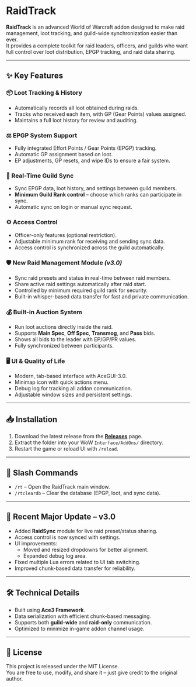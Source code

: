 # RaidTrack

**RaidTrack** is an advanced World of Warcraft addon designed to make raid management, loot tracking, and guild-wide synchronization easier than ever.  
It provides a complete toolkit for raid leaders, officers, and guilds who want full control over loot distribution, EPGP tracking, and raid data sharing.

---

## ✨ Key Features

### 📦 Loot Tracking & History
- Automatically records all loot obtained during raids.
- Tracks who received each item, with GP (Gear Points) values assigned.
- Maintains a full loot history for review and auditing.

### ⚖️ EPGP System Support
- Fully integrated Effort Points / Gear Points (EPGP) tracking.
- Automatic GP assignment based on loot.
- EP adjustments, GP resets, and wipe IDs to ensure a fair system.

### 🔄 Real-Time Guild Sync
- Sync EPGP data, loot history, and settings between guild members.
- **Minimum Guild Rank control** – choose which ranks can participate in sync.
- Automatic sync on login or manual sync request.

### ⚙️ Access Control
- Officer-only features (optional restriction).
- Adjustable minimum rank for receiving and sending sync data.
- Access control is synchronized across the guild automatically.

### 🛡️ New Raid Management Module *(v3.0)*
- Sync raid presets and status in real-time between raid members.
- Share active raid settings automatically after raid start.
- Controlled by minimum required guild rank for security.
- Built-in whisper-based data transfer for fast and private communication.

### 💰 Built-in Auction System
- Run loot auctions directly inside the raid.
- Supports **Main Spec**, **Off Spec**, **Transmog**, and **Pass** bids.
- Shows all bids to the leader with EP/GP/PR values.
- Fully synchronized between participants.

### 🖥️ UI & Quality of Life
- Modern, tab-based interface with AceGUI-3.0.
- Minimap icon with quick actions menu.
- Debug log for tracking all addon communication.
- Adjustable window sizes and persistent settings.

---

## 📥 Installation
1. Download the latest release from the **[Releases](../../releases)** page.
2. Extract the folder into your WoW `Interface/AddOns/` directory.
3. Restart the game or reload UI with `/reload`.

---

## 📜 Slash Commands
- `/rt` – Open the RaidTrack main window.
- `/rtcleardb` – Clear the database (EPGP, loot, and sync data).

---

## 🚀 Recent Major Update – **v3.0**
- Added **RaidSync** module for live raid preset/status sharing.
- Access control is now synced with settings.
- UI improvements:  
  - Moved and resized dropdowns for better alignment.  
  - Expanded debug log area.  
- Fixed multiple Lua errors related to UI tab switching.
- Improved chunk-based data transfer for reliability.

---

## 🛠️ Technical Details
- Built using **Ace3 Framework**.
- Data serialization with efficient chunk-based messaging.
- Supports both **guild-wide** and **raid-only** communication.
- Optimized to minimize in-game addon channel usage.

---

## 📄 License
This project is released under the MIT License.  
You are free to use, modify, and share it – just give credit to the original author.

